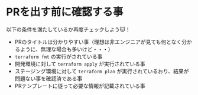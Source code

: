 # PRを出す前に確認する事

以下の条件を満たしているか再度チェックしよう🐱！

- PRのタイトルは分かりやすい事（理想は非エンジニアが見ても何となく分かるように、無理な場合も多いけど・・・）
- `terraform fmt` の実行がされている事
- 開発環境に対して `terraform apply` が実行されている事
- ステージング環境に対して `terraform plan` が実行されているおり、結果が問題ない事を確認済である事
- PRテンプレートに従って必要な情報が記載されている事
